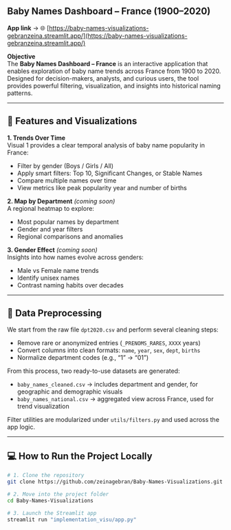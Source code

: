 ## Baby Names Dashboard – France (1900–2020)

**App link** → 🌐 [https://baby-names-visualizations-gebranzeina.streamlit.app/](https://baby-names-visualizations-gebranzeina.streamlit.app/)

**Objective**  
The **Baby Names Dashboard – France** is an interactive application that enables exploration of baby name trends across France from 1900 to 2020. Designed for decision-makers, analysts, and curious users, the tool provides powerful filtering, visualization, and insights into historical naming patterns.

---

## 🚀 Features and Visualizations

**1. Trends Over Time**  
Visual 1 provides a clear temporal analysis of baby name popularity in France:
- Filter by gender (Boys / Girls / All)
- Apply smart filters: Top 10, Significant Changes, or Stable Names
- Compare multiple names over time
- View metrics like peak popularity year and number of births

**2. Map by Department** *(coming soon)*  
A regional heatmap to explore:
- Most popular names by department
- Gender and year filters
- Regional comparisons and anomalies

**3. Gender Effect** *(coming soon)*  
Insights into how names evolve across genders:
- Male vs Female name trends
- Identify unisex names
- Contrast naming habits over decades

---

## 🧹 Data Preprocessing

We start from the raw file `dpt2020.csv` and perform several cleaning steps:
- Remove rare or anonymized entries (`_PRENOMS_RARES`, `XXXX` years)
- Convert columns into clean formats: `name`, `year`, `sex`, `dept`, `births`
- Normalize department codes (e.g., “1” → “01”)

From this process, two ready-to-use datasets are generated:
- `baby_names_cleaned.csv` → includes department and gender, for geographic and demographic visuals
- `baby_names_national.csv` → aggregated view across France, used for trend visualization

Filter utilities are modularized under `utils/filters.py` and used across the app logic.

---

## 💻 How to Run the Project Locally

```bash
# 1. Clone the repository
git clone https://github.com/zeinagebran/Baby-Names-Visualizations.git

# 2. Move into the project folder
cd Baby-Names-Visualizations

# 3. Launch the Streamlit app
streamlit run "implementation_visu/app.py"
